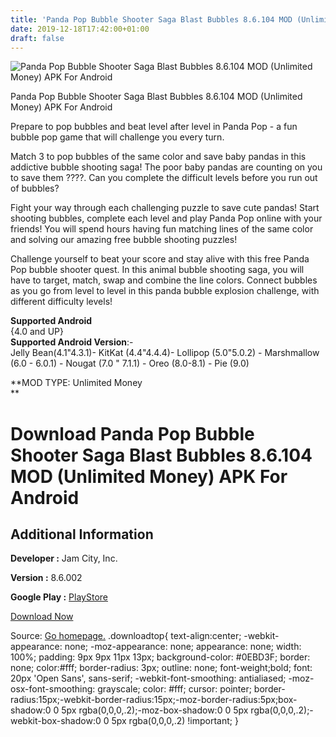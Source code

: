 ```yaml
---
title: 'Panda Pop Bubble Shooter Saga Blast Bubbles 8.6.104 MOD (Unlimited Money) APK For Android'
date: 2019-12-18T17:42:00+01:00
draft: false
---
```


![Panda Pop Bubble Shooter Saga Blast Bubbles 8.6.104 MOD (Unlimited Money) APK For Android](https://i2.wp.com/apkhome.net/wp-content/uploads/2019/12/Panda-Pop-Bubble-Shooter-Saga-Blast-Bubbles-8.6.104-MOD-Unlimited-Money.png "Panda Pop Bubble Shooter Saga Blast Bubbles 8.6.104 MOD (Unlimited Money) APK For Android")

  

Panda Pop Bubble Shooter Saga Blast Bubbles 8.6.104 MOD (Unlimited Money) APK For Android

Prepare to pop bubbles and beat level after level in Panda Pop - a fun bubble pop game that will challenge you every turn.

Match 3 to pop bubbles of the same color and save baby pandas in this addictive bubble shooting saga! The poor baby pandas are counting on you to save them ????. Can you complete the difficult levels before you run out of bubbles?

Fight your way through each challenging puzzle to save cute pandas! Start shooting bubbles, complete each level and play Panda Pop online with your friends! You will spend hours having fun matching lines of the same color and solving our amazing free bubble shooting puzzles!

Challenge yourself to beat your score and stay alive with this free Panda Pop bubble shooter quest. In this animal bubble shooting saga, you will have to target, match, swap and combine the line colors. Connect bubbles as you go from level to level in this panda bubble explosion challenge, with different difficulty levels!

**Supported Android**  
{4.0 and UP}  
**Supported Android Version**:-  
Jelly Bean(4.1"4.3.1)- KitKat (4.4"4.4.4)- Lollipop (5.0"5.0.2) - Marshmallow (6.0 - 6.0.1) - Nougat (7.0 " 7.1.1) - Oreo (8.0-8.1) - Pie (9.0)

**MOD TYPE: Unlimited Money  
**

Download Panda Pop Bubble Shooter Saga Blast Bubbles 8.6.104 MOD (Unlimited Money) APK For Android
==================================================================================================

Additional Information
----------------------

**Developer :** Jam City, Inc.

**Version :** 8.6.002

**Google Play :** [PlayStore](https://play.google.com/store/apps/details?id=com.sgn.pandapop.gp)

  

[Download Now](https://store4app.co/post/panda-pop-bubble-shooter-saga-blast-bubbles-8-6-104-mod-unlimited-money-apk-for-android_1576683772)

  
Source: [Go homepage.](https://store4app.co/post/panda-pop-bubble-shooter-saga-blast-bubbles-8-6-104-mod-unlimited-money-apk-for-android_1576683772) .downloadtop{ text-align:center; -webkit-appearance: none; -moz-appearance: none; appearance: none; width: 100%; padding: 9px 9px 11px 13px; background-color: #0EBD3F; border: none; color:#fff; border-radius: 3px; outline: none; font-weight;bold; font: 20px 'Open Sans', sans-serif; -webkit-font-smoothing: antialiased; -moz-osx-font-smoothing: grayscale; color: #fff; cursor: pointer; border-radius:15px;-webkit-border-radius:15px;-moz-border-radius:5px;box-shadow:0 0 5px rgba(0,0,0,.2);-moz-box-shadow:0 0 5px rgba(0,0,0,.2);-webkit-box-shadow:0 0 5px rgba(0,0,0,.2) !important; }